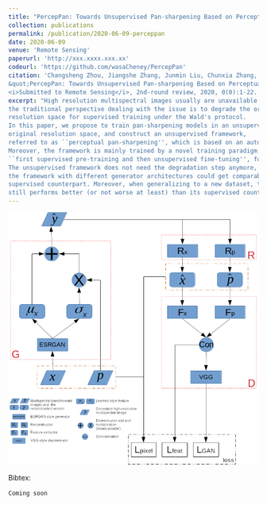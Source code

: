 ```yaml
---
title: "PercepPan: Towards Unsupervised Pan-sharpening Based on Perceptual Loss"
collection: publications
permalink: /publication/2020-06-09-perceppan
date: 2020-06-09
venue: 'Remote Sensing'
paperurl: 'http://xxx.xxxx.xxx.xx'
codeurl: 'https://github.com/wasaCheney/PercepPan'
citation: 'Changsheng Zhou, Jiangshe Zhang, Junmin Liu, Chunxia Zhang, Rongrong Fei and Shuang Xu.
&quot;PercepPan: Towards Unsupervised Pan-sharpening Based on Perceptual Loss.&quot;
<i>Submitted to Remote Sensing</i>, 2nd-round review, 2020, 0(0):1-22.'
excerpt: "High resolution multispectral images usually are unavailable for pan-sharpening and
the traditional perspective dealing with the issue is to degrade the original images into a lower
resolution space for supervised training under the Wald's protocol.
In this paper, we propose to train pan-sharpening models in an unsupervised manner directly in the
original resolution space, and construct an unsupervised framework,
referred to as ``perceptual pan-sharpening'', which is based on an auto-encoder and perceptual loss.
Moreover, the framework is mainly trained by a novel training paradigm,
``first supervised pre-training and then unsupervised fine-tuning'', for performance boosting.
The unsupervised framework does not need the degradation step anymore, and experiments show that
the framework with different generator architectures could get comparable results with the traditional
supervised counterpart. Moreover, when generalizing to a new dataset, the unsupervised framework
still performs better (or not worse at least) than its supervised counterpart."
---
```


![perceppan](/images/perceppan.png)

Bibtex:
```
Coming soon
```
<!-- excerpt: 'This paper presents an unsupervised framework for pan-sharpening based on auto-encoder and perceptual loss.' -->
<!-- This paper is about the number 3. The number 4 is left for future work. -->
<!--  -->
<!-- [Download paper here](http://academicpages.github.io/files/paper3.pdf) -->
<!--  -->
<!-- Recommended citation: Your Name, You. (2015). "Paper Title Number 3." <i>Journal 1</i>. 1(3). -->
